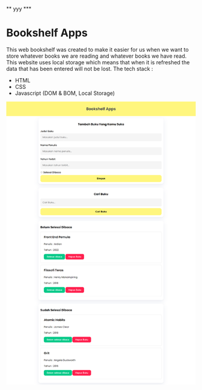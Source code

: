** yyy ***
# Bookshelf Apps
This web bookshelf was created to make it easier for us when we want to store whatever books we are reading and whatever books we have read. This website uses local storage which means that when it is refreshed the data that has been entered will not be lost.
The tech stack :
- HTML
- CSS
- Javascript (DOM & BOM, Local Storage)

<img src="https://github.com/aditiaprabowo3/Bookshelf-Apps/blob/main/image/img.png" alt="Gambr">
